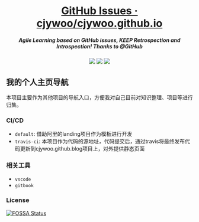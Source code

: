 <h1 align="center">
  <a href="https://github.com/cjywoo/cjywoo.github.io">GitHub Issues · cjywoo/cjywoo.github.io</a>
    <h5 align="center", style="color, #666">
       Agile Learning based on GitHub issues, KEEP Retrospection and Introspection! Thanks to @GitHub
    </h5>
</h1>
<p align="center">
  <a href="https://travis-ci.org/cjywoo/cjywoo.github.io"><img src="https://travis-ci.org/cjywoo/cjywoo.github.io.svg?branch=master" /></a>
  <a href="https://app.fossa.com/projects/git%2Bgithub.com%2Fcjywoo%2Fcjywoo.github.io?ref=badge_shield" alt="FOSSA Status"><img src="https://app.fossa.com/api/projects/git%2Bgithub.com%2Fcjywoo%2Fcjywoo.github.io.svg?type=shield"/></a>
  <img src="https://img.shields.io/badge/license-MIT-brightgreen.svg" />
</p>


## 我的个人主页导航
本项目主要作为其他项目的导航入口，方便我对自己目前对知识整理、项目等进行归集。

### CI/CD
* `default`: 借助阿里的landing项目作为模板进行开发
* `travis-ci`: 本项目作为代码的源地址，代码提交后，通过travis将最终发布代码更新到cjywoo.github.blog项目上，对外提供静态页面

### 相关工具
* `vscode`
* `gitbook`

### License
[![FOSSA Status](https://app.fossa.com/api/projects/git%2Bgithub.com%2Fcjywoo%2Fcjywoo.github.io.svg?type=large)](https://app.fossa.com/projects/git%2Bgithub.com%2Fcjywoo%2Fcjywoo.github.io?ref=badge_large)